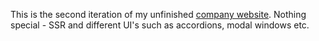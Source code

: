 This is the second iteration of my unfinished [company website](https://ekc-vector.ru/).
Nothing special - SSR and different UI's such as accordions, modal windows etc.